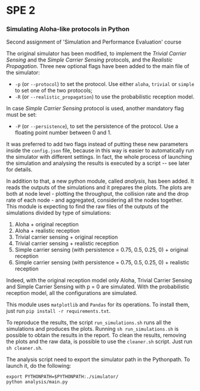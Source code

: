 # SPE 2
### Simulating Aloha-like protocols in Python
Second assignment of 'Simulation and Performance Evaluation' course

The original simulator has been modified, to implement the _Trivial Carrier Sensing_ and the _Simple Carrier Sensing_ protocols, and the _Realistic Propagation_. Three new optional flags have been added to the main file of the simulator:
- `-p` (or `--protocol`) to set the protocol. Use either `aloha`, `trivial` or `simple` to set one of the two protocols;
- `-R` (or `--realistic_propagation`) to use the probabilistic reception model.

In case _Simple Carrier Sensing_ protocol is used, another mandatory flag must be set:
- `-P` (or `--persistence`), to set the persistence of the protocol. Use a floating point number between 0 and 1.

It was preferred to add two flags instead of putting these new parameters inside the `config.json` file, because in this way is easier to automatically run the simulator with different settings. In fact, the whole process of launching the simulation and analysing the results is executed by a script -- see later for details.

In addition to that, a new python module, called _analysis_, has been added. It reads the outputs of the simulations and it prepares the plots.
The plots are both at node level - plotting the throughput, the collision rate and the drop rate of each node - and aggregated, considering all the nodes together.
This module is expecting to find the raw files of the outputs of the simulations divided by type of simulations:
1. Aloha + original reception
2. Aloha + realistic reception
3. Trivial carrier sensing + original reception
4. Trivial carrier sensing + realistic reception
5. Simple carrier sensing (with persistence = 0.75, 0.5, 0.25, 0) + original reception
5. Simple carrier sensing (with persistence = 0.75, 0.5, 0.25, 0) + realistic reception

Indeed, with the original reception model only Aloha, Trivial Carrier Sensing and Simple Carrier Sensing with p = 0 are simulated. With the probabilistic reception model, all the configurations are simulated.

This module uses `matplotlib` and `Pandas` for its operations. To install them, just run `pip install -r requirements.txt`.

To reproduce the results, the script `run_simulations.sh` runs all the simulations and produces the plots. Running `sh run_simulations.sh` is possible to obtain the results in the report.
To clean the results, removing the plots and the raw data, is possible to use the `cleaner.sh` script. Just run `sh cleaner.sh`.

The analysis script need to export the simulator path in the Pythonpath. To launch it, do the following:
```
export PYTHONPATH=$PYTHONPATH:./simulator/
python analysis/main.py
```

